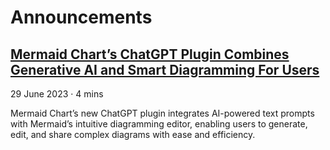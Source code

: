 # Announcements

## [Mermaid Chart’s ChatGPT Plugin Combines Generative AI and Smart Diagramming For Users](https://www.mermaidchart.com/blog/posts/mermaid-chart-chatgpt-plugin-combines-generative-ai-and-smart-diagramming)

29 June 2023 · 4 mins

Mermaid Chart’s new ChatGPT plugin integrates AI-powered text prompts with Mermaid’s intuitive diagramming editor, enabling users to generate, edit, and share complex diagrams with ease and efficiency.
